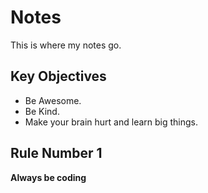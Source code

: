 # Notes
This is where my notes go.
## Key Objectives
- Be Awesome.
- Be Kind.
- Make your brain hurt and learn big things.

## Rule Number 1
**Always be coding**